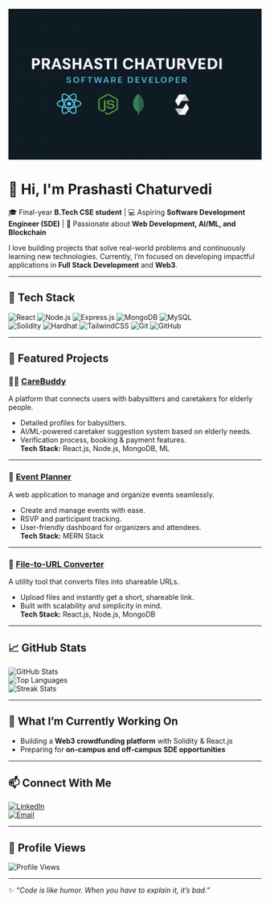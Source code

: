 <!-- Header Banner -->
<p align="center">
  <img src="image1.png" alt="Prashasti Chaturvedi | Software Developer" height = "300px" width = "900px" />
</p>


# 👋 Hi, I'm Prashasti Chaturvedi  

🎓 Final-year **B.Tech CSE student** | 💻 Aspiring **Software Development Engineer (SDE)** | 🚀 Passionate about **Web Development, AI/ML, and Blockchain**  

I love building projects that solve real-world problems and continuously learning new technologies. Currently, I’m focused on developing impactful applications in **Full Stack Development** and **Web3**.  

---

## 🔧 Tech Stack  

![React](https://img.shields.io/badge/React-20232A?style=for-the-badge&logo=react&logoColor=61DAFB)
![Node.js](https://img.shields.io/badge/Node.js-339933?style=for-the-badge&logo=nodedotjs&logoColor=white)
![Express.js](https://img.shields.io/badge/Express.js-000000?style=for-the-badge&logo=express&logoColor=white)
![MongoDB](https://img.shields.io/badge/MongoDB-4EA94B?style=for-the-badge&logo=mongodb&logoColor=white)
![MySQL](https://img.shields.io/badge/MySQL-005C84?style=for-the-badge&logo=mysql&logoColor=white)  
![Solidity](https://img.shields.io/badge/Solidity-363636?style=for-the-badge&logo=solidity&logoColor=white)
![Hardhat](https://img.shields.io/badge/Hardhat-FCC72B?style=for-the-badge&logo=hardhat&logoColor=black)
![TailwindCSS](https://img.shields.io/badge/TailwindCSS-38B2AC?style=for-the-badge&logo=tailwind-css&logoColor=white)
![Git](https://img.shields.io/badge/Git-F05032?style=for-the-badge&logo=git&logoColor=white)
![GitHub](https://img.shields.io/badge/GitHub-181717?style=for-the-badge&logo=github&logoColor=white)

---

## 🚀 Featured Projects  

### 🧑‍⚕️ [CareBuddy](#)  
A platform that connects users with babysitters and caretakers for elderly people.  
- Detailed profiles for babysitters.  
- AI/ML-powered caretaker suggestion system based on elderly needs.  
- Verification process, booking & payment features.  
**Tech Stack:** React.js, Node.js, MongoDB, ML  

---

### 🎉 [Event Planner](#)  
A web application to manage and organize events seamlessly.  
- Create and manage events with ease.  
- RSVP and participant tracking.  
- User-friendly dashboard for organizers and attendees.  
**Tech Stack:** MERN Stack  

---

### 📂 [File-to-URL Converter](#)  
A utility tool that converts files into shareable URLs.  
- Upload files and instantly get a short, shareable link.  
- Built with scalability and simplicity in mind.  
**Tech Stack:** React.js, Node.js, MongoDB  

---

## 📈 GitHub Stats  

![GitHub Stats](https://github-readme-stats.vercel.app/api?username=Prashasti0807&show_icons=true&theme=radical)  
![Top Languages](https://github-readme-stats.vercel.app/api/top-langs/?username=Prashasti0807&layout=compact&theme=radical)  
![Streak Stats](https://github-readme-streak-stats.herokuapp.com/?user=Prashasti0807&theme=radical)  

---

## 🌱 What I’m Currently Working On  
- Building a **Web3 crowdfunding platform** with Solidity & React.js  
- Preparing for **on-campus and off-campus SDE opportunities**  

---

## 📫 Connect With Me 
[![LinkedIn](https://img.shields.io/badge/LinkedIn-0A66C2?style=for-the-badge&logo=linkedin&logoColor=white)](https://www.linkedin.com/in/prashasti-chaturvedi-0513aa286/)  
[![Email](https://img.shields.io/badge/Email-D14836?style=for-the-badge&logo=gmail&logoColor=white)](mailto:prashastichaturvedi12d@gmail.com)
 

---

## 👀 Profile Views  

![Profile Views](https://komarev.com/ghpvc/?username=Prashasti0807&color=blue&style=flat-square)  

---

✨ *“Code is like humor. When you have to explain it, it’s bad.”*  
